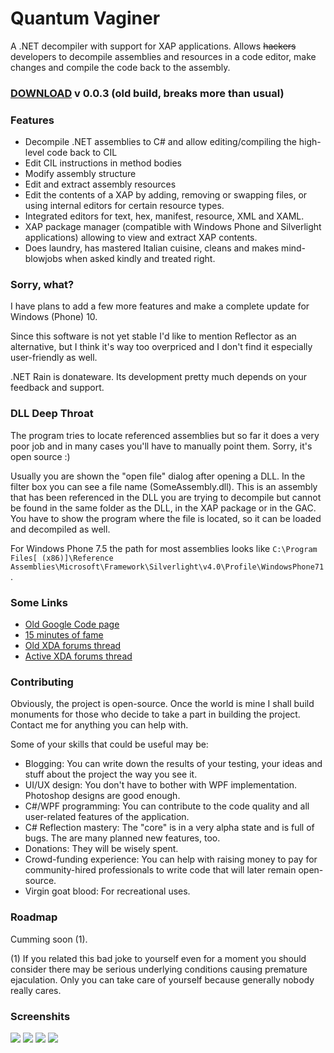 # Quantum Vaginer

A .NET decompiler with support for XAP applications.
Allows <s>hackers</s> developers to decompile assemblies and resources in a code editor, make changes and compile the code back to the assembly.

### [DOWNLOAD](https://code.google.com/p/dotnet-rain/downloads/detail?name=beta3.zip&can=2&q=) v 0.0.3 (old build, breaks more than usual)

### Features
* Decompile .NET assemblies to C# and allow editing/compiling the high-level code back to CIL
* Edit CIL instructions in method bodies
* Modify assembly structure
* Edit and extract assembly resources
* Edit the contents of a XAP by adding, removing or swapping files, or using internal editors for certain resource types.
* Integrated editors for text, hex, manifest, resource, XML and XAML.
* XAP package manager (compatible with Windows Phone and Silverlight applications) allowing to view and extract XAP contents.
* Does laundry, has mastered Italian cuisine, cleans and makes mind-blowjobs when asked kindly and treated right.

### Sorry, what?

I have plans to add a few more features and make a complete update for Windows (Phone) 10.

Since this software is not yet stable I'd like to mention Reflector as an alternative, but I think it's way too overpriced and I don't find it especially user-friendly as well.

.NET Rain is donateware. Its development pretty much depends on your feedback and support.

### DLL Deep Throat
The program tries to locate referenced assemblies but so far it does a very poor job and in many cases you'll have to manually point them. Sorry, it's open source :)

Usually you are shown the "open file" dialog after opening a DLL. In the filter box you can see a file name (SomeAssembly.dll).
This is an assembly that has been referenced in the DLL you are trying to decompile but cannot be found in the same folder as the DLL, in the XAP package or in the GAC. You have to show the program where the file is located, so it can be loaded and decompiled as well.

For Windows Phone 7.5 the path for most assemblies looks like `C:\Program Files[ (x86)]\Reference Assemblies\Microsoft\Framework\Silverlight\v4.0\Profile\WindowsPhone71`.

### Some Links
* [Old Google Code page](https://code.google.com/p/dotnet-rain/)
* [15 minutes of fame](http://www.xda-developers.com/take-apart-xap-at-your-leisure-with-net-rain/)
* [Old XDA forums thread](http://forum.xda-developers.com/showthread.php?t=1443692)
* [Active XDA forums thread](http://forum.xda-developers.com/windows-phone-8/development/xap-dll-exe-hacking-tool-disassembler-t3182752)

### Contributing

Obviously, the project is open-source. Once the world is mine I shall build monuments for those who decide to take a part in building the project. Contact me for anything you can help with.

Some of your skills that could be useful may be:
* Blogging: You can write down the results of your testing, your ideas and stuff about the project the way you see it.
* UI/UX design: You don't have to bother with WPF implementation. Photoshop designs are good enough.
* C#/WPF programming: You can contribute to the code quality and all user-related features of the application.
* C# Reflection mastery: The "core" is in a very alpha state and is full of bugs. The are many planned new features, too.
* Donations: They will be wisely spent.
* Crowd-funding experience: You can help with raising money to pay for community-hired professionals to write code that will later remain open-source.
* Virgin goat blood: For recreational uses.

### Roadmap

Cumming soon (1).

(1) If you related this bad joke to yourself even for a moment you should consider there may be serious underlying conditions causing premature ejaculation. Only you can take care of yourself because generally nobody really cares.

### Screenshits
<img src="http://i.imgur.com/dppU8Mr.png">
<img src="http://i.imgur.com/SvvdYU1.png">
<img src="http://i.imgur.com/OBAJRQQ.png">
<img src="http://i.imgur.com/CukYRDn.png">
